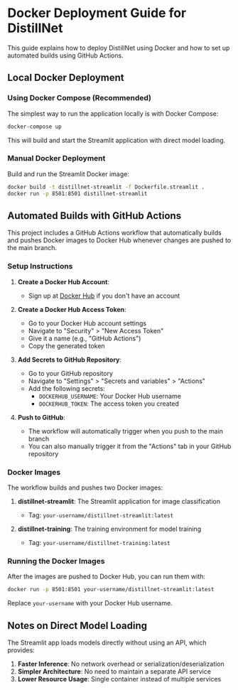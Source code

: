 # Docker Deployment Guide for DistillNet

This guide explains how to deploy DistillNet using Docker and how to set up automated builds using GitHub Actions.

## Local Docker Deployment

### Using Docker Compose (Recommended)

The simplest way to run the application locally is with Docker Compose:

```bash
docker-compose up
```

This will build and start the Streamlit application with direct model loading.

### Manual Docker Deployment

Build and run the Streamlit Docker image:
```bash
docker build -t distillnet-streamlit -f Dockerfile.streamlit .
docker run -p 8501:8501 distillnet-streamlit
```

## Automated Builds with GitHub Actions

This project includes a GitHub Actions workflow that automatically builds and pushes Docker images to Docker Hub whenever changes are pushed to the main branch.

### Setup Instructions

1. **Create a Docker Hub Account**:
   - Sign up at [Docker Hub](https://hub.docker.com/) if you don't have an account

2. **Create a Docker Hub Access Token**:
   - Go to your Docker Hub account settings
   - Navigate to "Security" > "New Access Token"
   - Give it a name (e.g., "GitHub Actions")
   - Copy the generated token

3. **Add Secrets to GitHub Repository**:
   - Go to your GitHub repository
   - Navigate to "Settings" > "Secrets and variables" > "Actions"
   - Add the following secrets:
     - `DOCKERHUB_USERNAME`: Your Docker Hub username
     - `DOCKERHUB_TOKEN`: The access token you created

4. **Push to GitHub**:
   - The workflow will automatically trigger when you push to the main branch
   - You can also manually trigger it from the "Actions" tab in your GitHub repository

### Docker Images

The workflow builds and pushes two Docker images:

1. **distillnet-streamlit**: The Streamlit application for image classification
   - Tag: `your-username/distillnet-streamlit:latest`

2. **distillnet-training**: The training environment for model training
   - Tag: `your-username/distillnet-training:latest`

### Running the Docker Images

After the images are pushed to Docker Hub, you can run them with:

```bash
docker run -p 8501:8501 your-username/distillnet-streamlit:latest
```

Replace `your-username` with your Docker Hub username.

## Notes on Direct Model Loading

The Streamlit app loads models directly without using an API, which provides:

1. **Faster Inference**: No network overhead or serialization/deserialization
2. **Simpler Architecture**: No need to maintain a separate API service
3. **Lower Resource Usage**: Single container instead of multiple services 